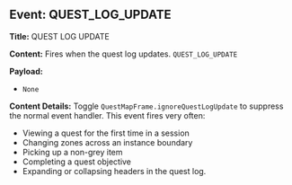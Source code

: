 ## Event: QUEST_LOG_UPDATE

**Title:** QUEST LOG UPDATE

**Content:**
Fires when the quest log updates.
`QUEST_LOG_UPDATE`

**Payload:**
- `None`

**Content Details:**
Toggle `QuestMapFrame.ignoreQuestLogUpdate` to suppress the normal event handler.
This event fires very often:
- Viewing a quest for the first time in a session
- Changing zones across an instance boundary
- Picking up a non-grey item
- Completing a quest objective
- Expanding or collapsing headers in the quest log.